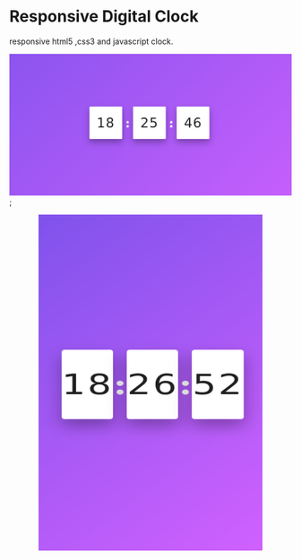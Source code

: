# Responsive Digital Clock
responsive html5 ,css3 and javascript clock.

![](img/desktop.png);

<p align="center">
<img width="400" height="600" src="img/mobile.png">
</p>

